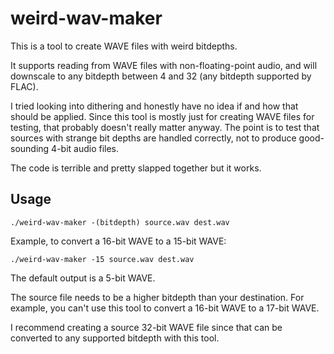 # weird-wav-maker

This is a tool to create WAVE files with weird bitdepths.

It supports reading from WAVE files with non-floating-point audio,
and will downscale to any bitdepth between 4 and 32 (any bitdepth
supported by FLAC).

I tried looking into dithering and honestly have no idea if and
how that should be applied. Since this tool is mostly just for
creating WAVE files for testing, that probably doesn't really
matter anyway. The point is to test that sources with strange
bit depths are handled correctly, not to produce good-sounding
4-bit audio files.

The code is terrible and pretty slapped together but it works.

## Usage

```
./weird-wav-maker -(bitdepth) source.wav dest.wav
```

Example, to convert a 16-bit WAVE to a 15-bit WAVE:

```
./weird-wav-maker -15 source.wav dest.wav
```

The default output is a 5-bit WAVE.

The source file needs to be a higher bitdepth than your destination.
For example, you can't use this tool to convert a 16-bit WAVE to a 17-bit WAVE.

I recommend creating a source 32-bit WAVE file since that can
be converted to any supported bitdepth with this tool.
